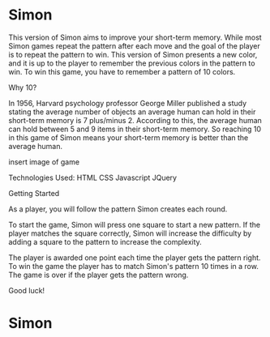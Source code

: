 # Simon

This version of Simon aims to improve your short-term memory. While most Simon games repeat the pattern after each move and the goal of the player is to repeat the pattern to win. This version of Simon presents a new color, and it is up to the player to remember the previous colors in the pattern to win. To win this game, you have to remember a pattern of 10 colors.

Why 10?

In 1956, Harvard psychology professor George Miller published a study stating the average number of objects an average human can hold in their short-term memory is 7 plus/minus 2. According to this, the average human can hold between 5 and 9 items in their short-term memory. So reaching 10 in this game of Simon means your short-term memory is better than the average human.

insert image of game

Technologies Used:
HTML
CSS
Javascript
JQuery

Getting Started

As a player, you will follow the pattern Simon creates each round.

To start the game, Simon will press one square to start a new pattern. If the player matches the square correctly, Simon will increase the difficulty by adding a square to the pattern to increase the complexity.

The player is awarded one point each time the player gets the pattern right. To win the game the player has to match Simon's pattern 10 times in a row. The game is over if the player gets the pattern wrong.

Good luck!
# Simon
